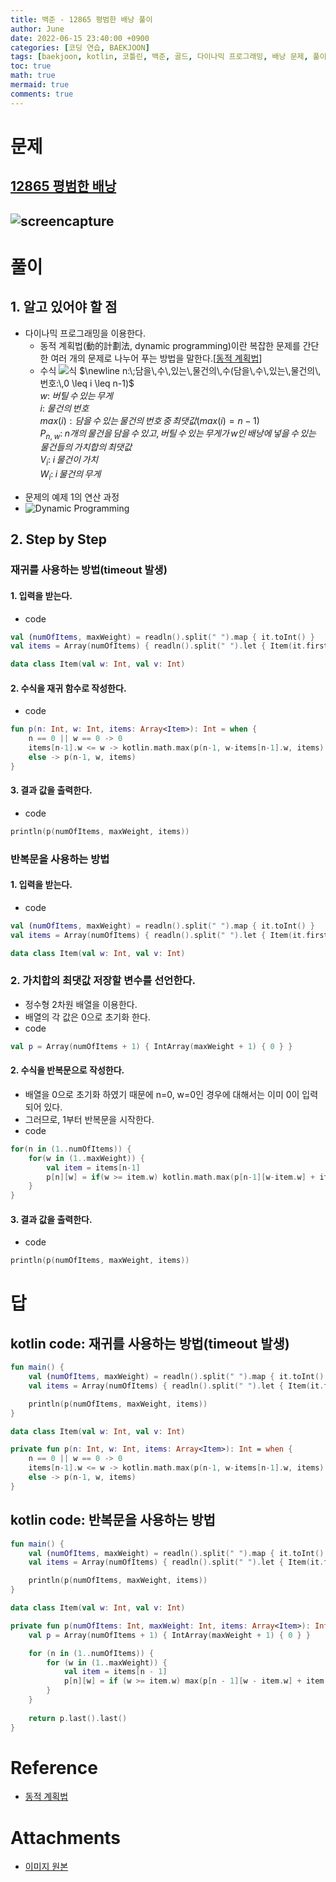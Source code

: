```yaml
---
title: 백준 - 12865 평범한 배낭 풀이
author: June
date: 2022-06-15 23:40:00 +0900
categories: [코딩 연습, BAEKJOON]
tags: [baekjoon, kotlin, 코틀린, 백준, 골드, 다이나믹 프로그래밍, 배낭 문제, 풀이]
toc: true
math: true
mermaid: true
comments: true
---
```

# 문제
## [12865 평범한 배낭](https://www.acmicpc.net/problem/12865)
## ![screencapture](/posts/coding-practice/baekjoon/screencapture-acmicpc-net-problem-12865.png)

# 풀이
## 1. 알고 있어야 할 점
- 다이나믹 프로그래밍을 이용한다.
  - 동적 계획법(動的計劃法, dynamic programming)이란 복잡한 문제를 간단한 여러 개의 문제로 나누어 푸는 방법을 말한다.[[동적 계획법](https://ko.wikipedia.org/wiki/%EB%8F%99%EC%A0%81_%EA%B3%84%ED%9A%8D%EB%B2%95)]
  - 수식
![식](/posts/coding-practice/baekjoon/baekjoon-12865-dp-formula.png)
$\newline n:\;담을\,수\,있는\,물건의\,수(담을\,수\,있는\,물건의\,번호:\,0 \leq i \leq n-1)$  
$w:\;버틸\,수\,있는\,무게$  
$i:\;물건의\,번호$  
$max(i): 담을\,수\,있는\,물건의\,번호\,중\,최댓값(max(i) = n-1)$  
$P_{n,\;w}:\;n개의\,물건을\,담을\,수\,있고,\,버틸\,수\,있는\,무게가\,w인\,배낭에\,넣을\,수\,있는\,물건들의\,가치합의\,최댓값$  
$V_i:\;i\,물건이\,가치$  
$W_i:\;i\,물건의\,무게$  
<!-- 수식(Latex)
$
P_{n,\;w} = 
\begin{cases}
0,\;if\;n=0\;or\;w=0\\
\begin{cases}
V_{max(i)} + P_{n-1,\;w-W_{max(i)}},\;if\;P_{n-1,\;w-W_{max(i)}}+V_{max(i)}\gt P_{n-1,\;w}\\
P_{n-1,\;w},\;otherwise\\
\end{cases},\;if\;W_{max(i)} \leq w\\
P_{n-1,\;w},\;otherwise\\
\end{cases}\\
$
-->

- 문제의 예제 1의 연산 과정
- ![Dynamic Programming](/posts/coding-practice/baekjoon/baekjoon-12865-dynamic_programming.png)

## 2. Step by Step
### 재귀를 사용하는 방법(timeout 발생)
#### 1. 입력을 받는다.
- code
```kotlin
val (numOfItems, maxWeight) = readln().split(" ").map { it.toInt() }
val items = Array(numOfItems) { readln().split(" ").let { Item(it.first().toInt(), it.last().toInt()) } }

data class Item(val w: Int, val v: Int)
```

#### 2. 수식을 재귀 함수로 작성한다.
- code
```kotlin
fun p(n: Int, w: Int, items: Array<Item>): Int = when {
    n == 0 || w == 0 -> 0
    items[n-1].w <= w -> kotlin.math.max(p(n-1, w-items[n-1].w, items) + items[n-1].v, p(n-1, w, items))
    else -> p(n-1, w, items)
}
```

#### 3. 결과 값을 출력한다.
- code
```kotlin
println(p(numOfItems, maxWeight, items))
```

### 반복문을 사용하는 방법
#### 1. 입력을 받는다.
- code
```kotlin
val (numOfItems, maxWeight) = readln().split(" ").map { it.toInt() }
val items = Array(numOfItems) { readln().split(" ").let { Item(it.first().toInt(), it.last().toInt()) } }

data class Item(val w: Int, val v: Int)
```

### 2. 가치합의 최댓값 저장할 변수를 선언한다.
- 정수형 2차원 배열을 이용한다.
- 배열의 각 값은 0으로 초기화 한다.
- code
```kotlin
val p = Array(numOfItems + 1) { IntArray(maxWeight + 1) { 0 } }
```

#### 2. 수식을 반복문으로 작성한다.
- 배열을 0으로 초기화 하였기 때문에 n=0, w=0인 경우에 대해서는 이미 0이 입력되어 있다.
- 그러므로, 1부터 반복문을 시작한다.
- code
```kotlin
for(n in (1..numOfItems)) {
    for(w in (1..maxWeight)) {
        val item = items[n-1]
        p[n][w] = if(w >= item.w) kotlin.math.max(p[n-1][w-item.w] + item.v, p[n-1][w]) else p[n-1][w]
    }
}
```

#### 3. 결과 값을 출력한다.
- code
```kotlin
println(p(numOfItems, maxWeight, items))
```

# 답
## kotlin code: 재귀를 사용하는 방법(timeout 발생)
```kotlin
fun main() {
    val (numOfItems, maxWeight) = readln().split(" ").map { it.toInt() }
    val items = Array(numOfItems) { readln().split(" ").let { Item(it.first().toInt(), it.last().toInt()) } }

    println(p(numOfItems, maxWeight, items))
}

data class Item(val w: Int, val v: Int)

private fun p(n: Int, w: Int, items: Array<Item>): Int = when {
    n == 0 || w == 0 -> 0
    items[n-1].w <= w -> kotlin.math.max(p(n-1, w-items[n-1].w, items) + items[n-1].v, p(n-1, w, items))
    else -> p(n-1, w, items)
}
```

## kotlin code: 반복문을 사용하는 방법
```kotlin
fun main() {
    val (numOfItems, maxWeight) = readln().split(" ").map { it.toInt() }
    val items = Array(numOfItems) { readln().split(" ").let { Item(it.first().toInt(), it.last().toInt()) } }

    println(p(numOfItems, maxWeight, items))
}

data class Item(val w: Int, val v: Int)

private fun p(numOfItems: Int, maxWeight: Int, items: Array<Item>): Int {
    val p = Array(numOfItems + 1) { IntArray(maxWeight + 1) { 0 } }

    for (n in (1..numOfItems)) {
        for (w in (1..maxWeight)) {
            val item = items[n - 1]
            p[n][w] = if (w >= item.w) max(p[n - 1][w - item.w] + item.v, p[n - 1][w]) else p[n - 1][w]
        }
    }
    
    return p.last().last()
}
```

# Reference
- [동적 계획법](https://ko.wikipedia.org/wiki/%EB%8F%99%EC%A0%81_%EA%B3%84%ED%9A%8D%EB%B2%95)

# Attachments
- [이미지 원본](https://1drv.ms/x/s!AvoR1zNfvX11kbEF0rBbw1Tfb1KOFw?e=gr9fc7)
